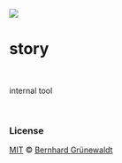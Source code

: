 [![](https://cloukit.github.io/assets/images/cloukit-banner-github.svg?v3)](https://cloukit.github.io/)

# story


&nbsp;

internal tool


&nbsp;

### License

[MIT](https://github.com/cloukit/legal) © [Bernhard Grünewaldt](https://github.com/clouless)
